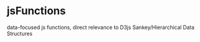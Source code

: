 # jsFunctions
data-focused js functions, direct relevance to D3js Sankey/Hierarchical Data Structures

